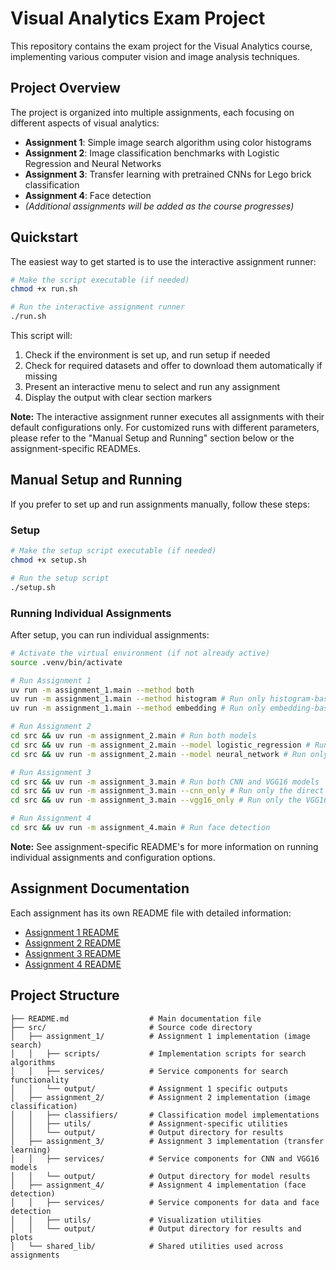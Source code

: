 # Visual Analytics Exam Project

This repository contains the exam project for the Visual Analytics course, implementing various computer vision and image analysis techniques.

## Project Overview

The project is organized into multiple assignments, each focusing on different aspects of visual analytics:

- **Assignment 1**: Simple image search algorithm using color histograms
- **Assignment 2**: Image classification benchmarks with Logistic Regression and Neural Networks
- **Assignment 3**: Transfer learning with pretrained CNNs for Lego brick classification
- **Assignment 4**: Face detection
- *(Additional assignments will be added as the course progresses)*

## Quickstart

The easiest way to get started is to use the interactive assignment runner:

```bash
# Make the script executable (if needed)
chmod +x run.sh

# Run the interactive assignment runner
./run.sh
```

This script will:
1. Check if the environment is set up, and run setup if needed
2. Check for required datasets and offer to download them automatically if missing
3. Present an interactive menu to select and run any assignment
4. Display the output with clear section markers

**Note:** The interactive assignment runner executes all assignments with their default configurations only. For customized runs with different parameters, please refer to the "Manual Setup and Running" section below or the assignment-specific READMEs.

## Manual Setup and Running

If you prefer to set up and run assignments manually, follow these steps:

### Setup

```bash
# Make the setup script executable (if needed)
chmod +x setup.sh

# Run the setup script
./setup.sh
```

### Running Individual Assignments

After setup, you can run individual assignments:

```bash
# Activate the virtual environment (if not already active)
source .venv/bin/activate

# Run Assignment 1
uv run -m assignment_1.main --method both
uv run -m assignment_1.main --method histogram # Run only histogram-based search
uv run -m assignment_1.main --method embedding # Run only embedding-based search

# Run Assignment 2
cd src && uv run -m assignment_2.main # Run both models
cd src && uv run -m assignment_2.main --model logistic_regression # Run only logistic regression model
cd src && uv run -m assignment_2.main --model neural_network # Run only neural network model

# Run Assignment 3
cd src && uv run -m assignment_3.main # Run both CNN and VGG16 models
cd src && uv run -m assignment_3.main --cnn_only # Run only the direct CNN model
cd src && uv run -m assignment_3.main --vgg16_only # Run only the VGG16 transfer learning model

# Run Assignment 4
cd src && uv run -m assignment_4.main # Run face detection
```
**Note:** See assignment-specific README's for more information on running individual assignments and configuration options.

## Assignment Documentation

Each assignment has its own README file with detailed information:

- [Assignment 1 README](src/assignment_1/README.md)
- [Assignment 2 README](src/assignment_2/README.md)
- [Assignment 3 README](src/assignment_3/README.md)
- [Assignment 4 README](src/assignment_4/README.md)

## Project Structure

```
├── README.md                  # Main documentation file
├── src/                       # Source code directory
│   ├── assignment_1/          # Assignment 1 implementation (image search)
│   │   ├── scripts/           # Implementation scripts for search algorithms
│   │   ├── services/          # Service components for search functionality
│   │   └── output/            # Assignment 1 specific outputs
│   ├── assignment_2/          # Assignment 2 implementation (image classification)
│   │   ├── classifiers/       # Classification model implementations
│   │   ├── utils/             # Assignment-specific utilities
│   │   └── output/            # Output directory for results
│   ├── assignment_3/          # Assignment 3 implementation (transfer learning)
│   │   ├── services/          # Service components for CNN and VGG16 models
│   │   └── output/            # Output directory for model results
│   ├── assignment_4/          # Assignment 4 implementation (face detection)
│   │   ├── services/          # Service components for data and face detection
│   │   ├── utils/             # Visualization utilities
│   │   └── output/            # Output directory for results and plots
│   └── shared_lib/            # Shared utilities used across assignments
```